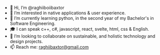 - 👋 Hi, I’m @raghiiboiibaxtor
- 👀 I’m interested in native applications & user experience.
- 🌱 I’m currently learning python, in the second year of my Bachelor's in Software Engineering.
- 🎓 I can speak c++, c#, javascript, react, svelte, html, css & English. 
- 💞️ I’m looking to collaborate on sustainable, and holistic technology and design projects.
- 📫 Reach me: raghiibaxtor@gmail.com

<!---
raghiiboiibaxtor/raghiiboiibaxtor is a ✨ special ✨ repository because its `README.md` (this file) appears on your GitHub profile.
You can click the Preview link to take a look at your changes.
--->
